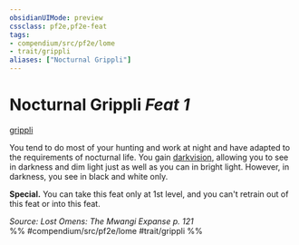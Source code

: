 ```yaml
---
obsidianUIMode: preview
cssclass: pf2e,pf2e-feat
tags:
- compendium/src/pf2e/lome
- trait/grippli
aliases: ["Nocturnal Grippli"]
---
```

# Nocturnal Grippli  *Feat 1*  
[grippli](grippli-b2.md "Grippli Ancestry & Heritage Trait")  


You tend to do most of your hunting and work at night and have adapted to the requirements of nocturnal life. You gain [darkvision](Reference/Rules/Abilities/darkvision.md), allowing you to see in darkness and dim light just as well as you can in bright light. However, in darkness, you see in black and white only.

**Special.** You can take this feat only at 1st level, and you can't retrain out of this feat or into this feat.

*Source: Lost Omens: The Mwangi Expanse p. 121*  
%% #compendium/src/pf2e/lome #trait/grippli %%